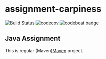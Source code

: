 # assignment-carpiness

[![Build Status](https://travis-ci.org/Madzi/assignment-carpiness.svg?branch=master)](https://travis-ci.org/Madzi/assignment-carpiness)
[![codecov](https://codecov.io/gh/Madzi/assignment-carpiness/branch/master/graph/badge.svg)](https://codecov.io/gh/Madzi/assignment-carpiness)
[![codebeat badge](https://codebeat.co/badges/d34eb13e-84d4-46bf-b399-eec6980af150)](https://codebeat.co/projects/github-com-madzi-assignment-carpiness-master)

## Java Assignment
This is regular (Maven)[Maven](https://maven.apache.org) project.